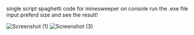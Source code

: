 single script spaghetti code for minesweeper on console
run the .exe file 
input preferd size and see the result!

![Screenshot (1)](https://user-images.githubusercontent.com/53050138/126517701-f70547ae-5c25-43be-a3f7-df174e9f32e8.png)
![Screenshot (3)](https://user-images.githubusercontent.com/53050138/126517760-1aa768f1-b2a5-48e1-985f-539189dcd61b.png)

